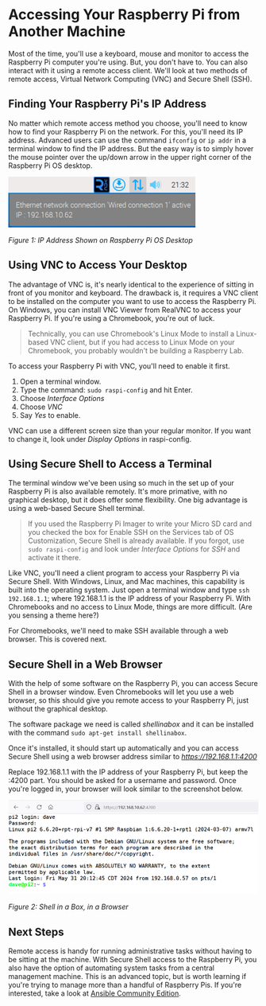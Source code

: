 # Accessing Your Raspberry Pi from Another Machine
Most of the time, you'll use a keyboard, mouse and monitor to access the Raspberry Pi computer you're using. But, you don't have to. You can also interact with it using a remote access client. We'll look at two methods of remote access, Virtual Network Computing (VNC) and Secure Shell (SSH).

## Finding Your Raspberry Pi's IP Address
No matter which remote access method you choose, you'll need to know how to find your Raspberry Pi on the network. For this, you'll need its IP address. Advanced users can use the command `ifconfig` or `ip addr` in a terminal window to find the IP address. But the easy way is to simply hover the mouse pointer over the up/down arrow in the upper right corner of the Raspberry Pi OS desktop.

![IP Address](../images/IP_Address.png)
 
_Figure 1: IP Address Shown on Raspberry Pi OS Desktop_

## Using VNC to Access Your Desktop
The advantage of VNC is, it's nearly identical to the experience of sitting in front of you monitor and keyboard. The drawback is, it requires a VNC client to be installed on the computer you want to use to access the Raspberry Pi. On Windows, you can install VNC Viewer from RealVNC to access your Raspberry Pi. If you're using a Chromebook, you're out of luck.

>Technically, you can use Chromebook's Linux Mode to install a Linux-based VNC client, but if you had access to Linux Mode on your Chromebook, you probably wouldn't be building a Raspberry Lab.

To access your Raspberry Pi with VNC, you'll need to enable it first.
1. Open a terminal window.
2. Type the command: `sudo raspi-config` and hit Enter.
3. Choose _Interface Options_
4. Choose _VNC_
5. Say _Yes_ to enable.

VNC can use a different screen size than your regular monitor. If you want to change it, look under _Display Options_ in raspi-config.

## Using Secure Shell to Access a Terminal
The terminal window we've been using so much in the set up of your Raspberry Pi is also available remotely. It's more primative, with no graphical desktop, but it does offer some flexibility. One big advantage is using a web-based Secure Shell terminal.

>If you used the Raspberry Pi Imager to write your Micro SD card and you checked the box for Enable SSH on the Services tab of OS Customization, Secure Shell is already available. If you forgot, use `sudo raspi-config` and look under _Interface Options_ for _SSH_ and activate it there.

Like VNC, you'll need a client program to access your Raspberry Pi via Secure Shell. With Windows, Linux, and Mac machines, this capability is built into the operating system. Just open a terminal window and type `ssh 192.168.1.1`; where 192.168.1.1 is the IP address of your Raspberry Pi. With Chromebooks and no access to Linux Mode, things are more difficult. (Are you sensing a theme here?)

For Chromebooks, we'll need to make SSH available through a web browser. This is covered next.

## Secure Shell in a Web Browser
With the help of some software on the Raspberry Pi, you can access Secure Shell in a browser window. Even Chromebooks will let you use a web browser, so this should give you remote access to your Raspberry Pi, just without the graphical desktop.

The software package we need is called _shellinabox_ and it can be installed with the command `sudo apt-get install shellinabox`.

Once it's installed, it should start up automatically and you can access Secure Shell using a web browser address similar to _https://192.168.1.1:4200_

Replace 192.168.1.1 with the IP address of your Raspberry Pi, but keep the :4200 part. You should be asked for a username and password. Once you're logged in, your browser will look similar to the screenshot below.

![Shell in a Box](../images/Shell_in_a_box.png)

_Figure 2: Shell in a Box, in a Browser_

## Next Steps
Remote access is handy for running administrative tasks without having to be sitting at the machine. With Secure Shell access to the Raspberry Pi, you also have the option of automating system tasks from a central management machine. This is an advanced topic, but is worth learning if you're trying to manage more than a handful of Raspberry Pis. If you're interested, take a look at [Ansible Community Edition](https://docs.ansible.com/ansible/latest/installation_guide/intro_installation.html).
